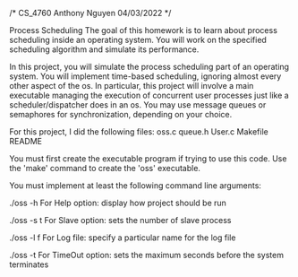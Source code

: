 /*
CS_4760
Anthony Nguyen
04/03/2022
*/

Process Scheduling
The goal of this homework is to learn about process scheduling inside an operating system. You will work on the specified scheduling algorithm and simulate its performance.

In this project, you will simulate the process scheduling part of an operating system. You will implement time-based
scheduling, ignoring almost every other aspect of the os. In particular, this project will involve a main executable managing
the execution of concurrent user processes just like a scheduler/dispatcher does in an os. You may use message queues or
semaphores for synchronization, depending on your choice.




For this project, I did the following files:
oss.c
queue.h
User.c
Makefile
README

You must first create the executable program if trying to use this code. Use the 'make' command to create the 'oss' executable.

You must implement at least the following command line arguments:

./oss -h 
For Help option: display how project should be run


./oss -s t
For Slave option: sets the number of slave process


./oss -l f
For Log file: specify a particular name for the log file

./oss -t 
For TimeOut option: sets the maximum seconds before the system terminates


